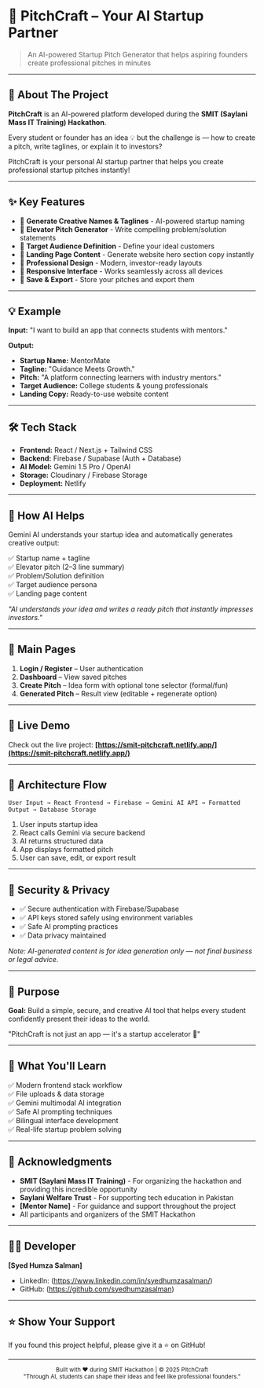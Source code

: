 # 🚀 PitchCraft – Your AI Startup Partner

> An AI-powered Startup Pitch Generator that helps aspiring founders create professional pitches in minutes

---

## 📖 About The Project

**PitchCraft** is an AI-powered platform developed during the **SMIT (Saylani Mass IT Training) Hackathon**. 

Every student or founder has an idea 💡 but the challenge is — how to create a pitch, write taglines, or explain it to investors?

PitchCraft is your personal AI startup partner that helps you create professional startup pitches instantly!

---

## ✨ Key Features

- 🎯 **Generate Creative Names & Taglines** - AI-powered startup naming
- 🧩 **Elevator Pitch Generator** - Write compelling problem/solution statements
- 👥 **Target Audience Definition** - Define your ideal customers
- 💬 **Landing Page Content** - Generate website hero section copy instantly
- 🎨 **Professional Design** - Modern, investor-ready layouts
- 📱 **Responsive Interface** - Works seamlessly across all devices
- 💾 **Save & Export** - Store your pitches and export them

---

## 💡 Example

**Input:** "I want to build an app that connects students with mentors."

**Output:**
- **Startup Name:** MentorMate
- **Tagline:** "Guidance Meets Growth."
- **Pitch:** "A platform connecting learners with industry mentors."
- **Target Audience:** College students & young professionals
- **Landing Copy:** Ready-to-use website content

---

## 🛠️ Tech Stack

- **Frontend:** React / Next.js + Tailwind CSS
- **Backend:** Firebase / Supabase (Auth + Database)
- **AI Model:** Gemini 1.5 Pro / OpenAI
- **Storage:** Cloudinary / Firebase Storage
- **Deployment:** Netlify

---

## 🧠 How AI Helps

Gemini AI understands your startup idea and automatically generates creative output:

✅ Startup name + tagline  
✅ Elevator pitch (2–3 line summary)  
✅ Problem/Solution definition  
✅ Target audience persona  
✅ Landing page content  

*"AI understands your idea and writes a ready pitch that instantly impresses investors."*

---

## 🎨 Main Pages

1. **Login / Register** – User authentication
2. **Dashboard** – View saved pitches
3. **Create Pitch** – Idea form with optional tone selector (formal/fun)
4. **Generated Pitch** – Result view (editable + regenerate option)

---

## 🚀 Live Demo

Check out the live project: **[https://smit-pitchcraft.netlify.app/](https://smit-pitchcraft.netlify.app/)**

---

## 🧱 Architecture Flow

```
User Input → React Frontend → Firebase → Gemini AI API → Formatted Output → Database Storage
```

1. User inputs startup idea
2. React calls Gemini via secure backend
3. AI returns structured data
4. App displays formatted pitch
5. User can save, edit, or export result

---

## 🔐 Security & Privacy

- ✅ Secure authentication with Firebase/Supabase
- ✅ API keys stored safely using environment variables
- ✅ Safe AI prompting practices
- ✅ Data privacy maintained

*Note: AI-generated content is for idea generation only — not final business or legal advice.*

---

## 🎯 Purpose

**Goal:** Build a simple, secure, and creative AI tool that helps every student confidently present their ideas to the world.

"PitchCraft is not just an app — it's a startup accelerator 💫"

---

## 🧩 What You'll Learn

✅ Modern frontend stack workflow  
✅ File uploads & data storage  
✅ Gemini multimodal AI integration  
✅ Safe AI prompting techniques  
✅ Bilingual interface development  
✅ Real-life startup problem solving  

---

## 🙏 Acknowledgments

- **SMIT (Saylani Mass IT Training)** - For organizing the hackathon and providing this incredible opportunity
- **Saylani Welfare Trust** - For supporting tech education in Pakistan
- **[Mentor Name]** - For guidance and support throughout the project
- All participants and organizers of the SMIT Hackathon

---

## 👨‍💻 Developer

**[Syed Humza Salman]**
- LinkedIn: (https://www.linkedin.com/in/syedhumzasalman/)
- GitHub: (https://github.com/syedhumzasalman)

---


## ⭐ Show Your Support

If you found this project helpful, please give it a ⭐️ on GitHub!

---

<div align="center">
  <sub>Built with ❤️ during SMIT Hackathon | © 2025 PitchCraft</sub>
  <br>
  <sub>"Through AI, students can shape their ideas and feel like professional founders."</sub>
</div>
